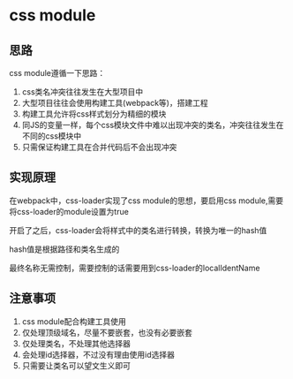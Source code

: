 # css module

## 思路

css module遵循一下思路：

1. css类名冲突往往发生在大型项目中
2. 大型项目往往会使用构建工具(webpack等)，搭建工程
3. 构建工具允许将css样式划分为精细的模块
4. 同JS的变量一样，每个css模块文件中难以出现冲突的类名，冲突往往发生在不同的css模块中
5. 只需保证构建工具在合并代码后不会出现冲突 


## 实现原理

在webpack中，css-loader实现了css module的思想，要启用css module,需要将css-loader的module设置为true

开启了之后，css-loader会将样式中的类名进行转换，转换为唯一的hash值

hash值是根据路径和类名生成的

最终名称无需控制，需要控制的话需要用到css-loader的localIdentName


## 注意事项

1. css module配合构建工具使用
2. 仅处理顶级域名，尽量不要嵌套，也没有必要嵌套
3. 仅处理类名，不处理其他选择器
4. 会处理id选择器，不过没有理由使用id选择器
5. 只需要让类名可以望文生义即可